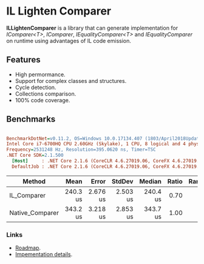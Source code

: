 # IL Lighten Comparer

**ILLightenComparer** is a library that can generate implementation for *IComparer\<T\>*, *IComparer*, *IEqualityComparer\<T\>* and *IEqualityComparer* on runtime using advantages of IL code emission.

## Features

* High permormance.
* Support for complex classes and structures.
* Cycle detection.
* Collections comparison.
* 100% code coverage.

## Benchmarks

``` ini

BenchmarkDotNet=v0.11.2, OS=Windows 10.0.17134.407 (1803/April2018Update/Redstone4)
Intel Core i7-6700HQ CPU 2.60GHz (Skylake), 1 CPU, 8 logical and 4 physical cores
Frequency=2531248 Hz, Resolution=395.0620 ns, Timer=TSC
.NET Core SDK=2.1.500
  [Host]     : .NET Core 2.1.6 (CoreCLR 4.6.27019.06, CoreFX 4.6.27019.05), 64bit RyuJIT
  DefaultJob : .NET Core 2.1.6 (CoreCLR 4.6.27019.06, CoreFX 4.6.27019.05), 64bit RyuJIT


```
|          Method |     Mean |    Error |   StdDev |   Median | Ratio | Rank |
|---------------- |---------:|---------:|---------:|---------:|------:|-----:|
|     IL_Comparer | 240.3 us | 2.676 us | 2.503 us | 240.4 us |  0.70 |    1 |
| Native_Comparer | 343.2 us | 3.218 us | 2.853 us | 343.7 us |  1.00 |    2 |

### Links

* [Roadmap](./roadmap.md).
* [Impementation details](./reasoning.md).
